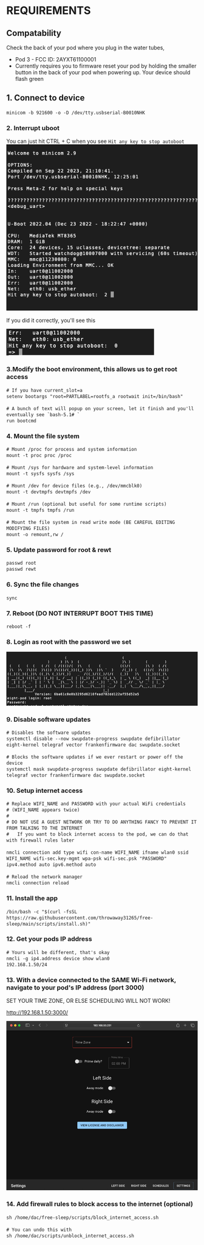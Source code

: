 # REQUIREMENTS
## Compatability
Check the back of your pod where you plug in the water tubes,
- Pod 3 - FCC ID: 2AYXT61100001
- Currently requires you to firmware reset your pod by holding the smaller button in the back of your pod when powering up. Your device should flash green


## 1. Connect to device

```
minicom -b 921600 -o -D /dev/tty.usbserial-B0010NHK
```

### 2. Interrupt uboot 

You can just hit CTRL + C when you see `Hit any key to stop autoboot`
![Interrupt](docs/installation/1_interrupt.png)

If you did it correctly, you'll see this 

![Interrupt success](docs/installation/2_shell.png)


### 3.Modify the boot environment, this allows us to get root access

```
# If you have current_slot=a
setenv bootargs "root=PARTLABEL=rootfs_a rootwait init=/bin/bash"

# A bunch of text will popup on your screen, let it finish and you'll eventually see `bash-5.1# `
run bootcmd
```


### 4. Mount the file system

```
# Mount /proc for process and system information
mount -t proc proc /proc

# Mount /sys for hardware and system-level information
mount -t sysfs sysfs /sys

# Mount /dev for device files (e.g., /dev/mmcblk0)
mount -t devtmpfs devtmpfs /dev

# Mount /run (optional but useful for some runtime scripts)
mount -t tmpfs tmpfs /run

# Mount the file system in read write mode (BE CAREFUL EDITING MODIFYING FILES)
mount -o remount,rw /
```

### 5. Update password for root & rewt

```
passwd root
passwd rewt
```

### 6. Sync the file changes

```
sync
```

### 7. Reboot (DO NOT INTERRUPT BOOT THIS TIME)

```
reboot -f
```

### 8. Login as root with the password we set

![Login](docs/installation/3_login.png)



### 9. Disable software updates

```
# Disables the software updates
systemctl disable --now swupdate-progress swupdate defibrillator eight-kernel telegraf vector frankenfirmware dac swupdate.socket

# Blocks the software updates if we ever restart or power off the device
systemctl mask swupdate-progress swupdate defibrillator eight-kernel telegraf vector frankenfirmware dac swupdate.socket
```

### 10. Setup internet access

```
# Replace WIFI_NAME and PASSWORD with your actual WiFi credentials
# (WIFI_NAME appears twice)
# 
# DO NOT USE A GUEST NETWORK OR TRY TO DO ANYTHING FANCY TO PREVENT IT FROM TALKING TO THE INTERNET
#   If you want to block internet access to the pod, we can do that with firewall rules later

nmcli connection add type wifi con-name WIFI_NAME ifname wlan0 ssid WIFI_NAME wifi-sec.key-mgmt wpa-psk wifi-sec.psk "PASSWORD" ipv4.method auto ipv6.method auto

# Reload the network manager
nmcli connection reload
```

### 11. Install the app

```
/bin/bash -c "$(curl -fsSL https://raw.githubusercontent.com/throwaway31265/free-sleep/main/scripts/install.sh)"
```


### 12. Get your pods IP address

```
# Yours will be different, that's okay
nmcli -g ip4.address device show wlan0
192.168.1.50/24
```

### 13. With a device connected to the SAME Wi-Fi network, navigate to your pod's IP address (port 3000)

SET YOUR TIME ZONE, OR ELSE SCHEDULING WILL NOT WORK!

http://192.168.1.50:3000/

![Web App](docs/installation/4_web_app.png)


### 14. Add firewall rules to block access to the internet (optional)
```
sh /home/dac/free-sleep/scripts/block_internet_access.sh

# You can undo this with 
sh /home/dac/scripts/unblock_internet_access.sh
```








